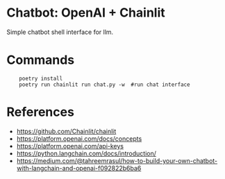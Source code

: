 # Chatbot: OpenAI + Chainlit

Simple chatbot shell interface for llm.


# Commands

```shell
    poetry install
    poetry run chainlit run chat.py -w  #run chat interface
```

# References

- https://github.com/Chainlit/chainlit
- https://platform.openai.com/docs/concepts
- https://platform.openai.com/api-keys
- https://python.langchain.com/docs/introduction/
- https://medium.com/@tahreemrasul/how-to-build-your-own-chatbot-with-langchain-and-openai-f092822b6ba6